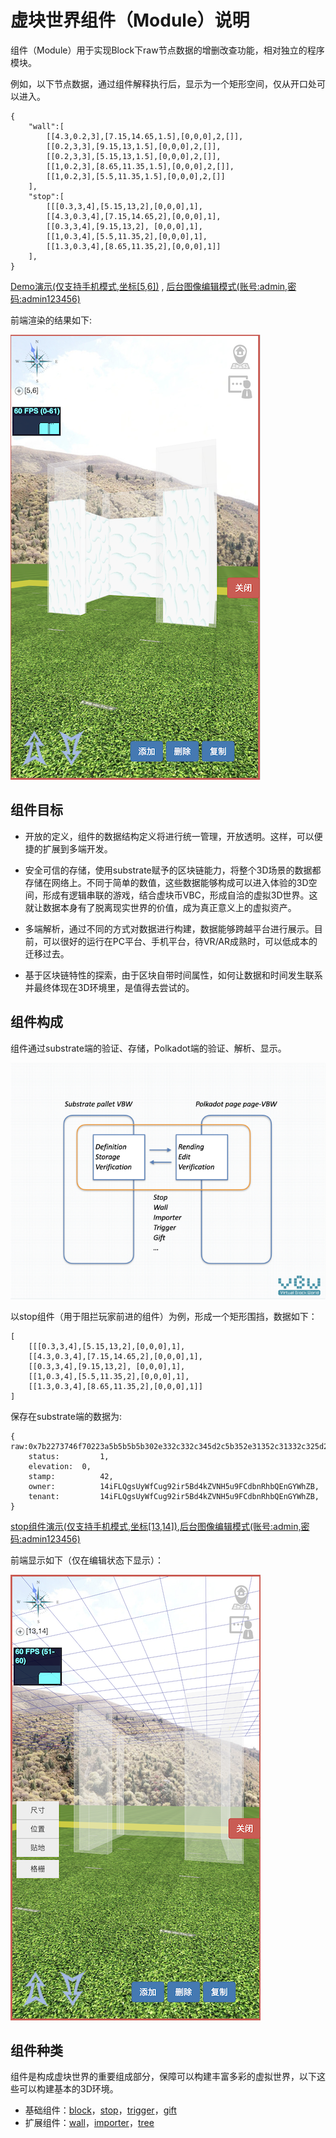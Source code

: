 # 虚块世界组件（Module）说明

组件（Module）用于实现Block下raw节点数据的增删改查功能，相对独立的程序模块。



例如，以下节点数据，通过组件解释执行后，显示为一个矩形空间，仅从开口处可以进入。

```
{
	"wall":[
		[[4.3,0.2,3],[7.15,14.65,1.5],[0,0,0],2,[]],
		[[0.2,3,3],[9.15,13,1.5],[0,0,0],2,[]],
		[[0.2,3,3],[5.15,13,1.5],[0,0,0],2,[]],
		[[1,0.2,3],[8.65,11.35,1.5],[0,0,0],2,[]],
		[[1,0.2,3],[5.5,11.35,1.5],[0,0,0],2,[]]
	],
	"stop":[
		[[[0.3,3,4],[5.15,13,2],[0,0,0],1],
		[[4.3,0.3,4],[7.15,14.65,2],[0,0,0],1],
		[[0.3,3,4],[9.15,13,2],	[0,0,0],1],
		[[1,0.3,4],[5.5,11.35,2],[0,0,0],1],
		[[1.3,0.3,4],[8.65,11.35,2],[0,0,0],1]]
	],
}
```

[Demo演示(仅支持手机模式,坐标[5,6])](http://vbw.qqpi.net/web/index.html#5_6_0) , [后台图像编辑模式(账号:admin,密码:admin123456)](http://vbw.qqpi.net/admin/?mod=block&act=edit&x=5&y=6)

前端渲染的结果如下:

![渲染结果](../static/scene_edit.png)



## 组件目标

* 开放的定义，组件的数据结构定义将进行统一管理，开放透明。这样，可以便捷的扩展到多端开发。

* 安全可信的存储，使用substrate赋予的区块链能力，将整个3D场景的数据都存储在网络上。不同于简单的数值，这些数据能够构成可以进入体验的3D空间，形成有逻辑串联的游戏，结合虚块币VBC，形成自洽的虚拟3D世界。这就让数据本身有了脱离现实世界的价值，成为真正意义上的虚拟资产。

* 多端解析，通过不同的方式对数据进行构建，数据能够跨越平台进行展示。目前，可以很好的运行在PC平台、手机平台，待VR/AR成熟时，可以低成本的迁移过去。

* 基于区块链特性的探索，由于区块自带时间属性，如何让数据和时间发生联系并最终体现在3D环境里，是值得去尝试的。

  

## 组件构成

组件通过substrate端的验证、存储，Polkadot端的验证、解析、显示。

![构成示意图](../static/module_en.jpg)



以stop组件（用于阻拦玩家前进的组件）为例，形成一个矩形围挡，数据如下：

```
[
	[[[0.3,3,4],[5.15,13,2],[0,0,0],1],
	[[4.3,0.3,4],[7.15,14.65,2],[0,0,0],1],
	[[0.3,3,4],[9.15,13,2],	[0,0,0],1],
	[[1,0.3,4],[5.5,11.35,2],[0,0,0],1],
	[[1.3,0.3,4],[8.65,11.35,2],[0,0,0],1]]
]
```

保存在substrate端的数据为:

```
{
raw:0x7b2273746f70223a5b5b5b5b302e332c332c345d2c5b352e31352c31332c325d2c5b302c302c305d2c315d2c5b5b342e332c302e332c345d2c5b372e31352c31342e36352c325d2c5b302c302c305d2c315d2c5b5b302e332c332c345d2c5b392e31352c31332c325d2c5b302c302c305d2c315d2c5b5b312c302e332c345d2c5b352e352c31312e33352c325d2c5b302c302c305d2c315d2c5b5b312e332c302e332c345d2c5b382e36352c31312e33352c325d2c5b302c302c305d2c315d5d5d7d,
	status: 		1,
	elevation: 	0,
	stamp: 			42,
	owner: 			14iFLQgsUyWfCug92ir5Bd4kZVNH5u9FCdbnRhbQEnGYWhZB,
	tenant: 		14iFLQgsUyWfCug92ir5Bd4kZVNH5u9FCdbnRhbQEnGYWhZB,
}
```

[stop组件演示(仅支持手机模式,坐标[13,14])](http://vbw.qqpi.net/web/index.html#13_14_0),[后台图像编辑模式(账号:admin,密码:admin123456)](http://vbw.qqpi.net/admin/?mod=block&act=edit&x=13&y=14)

前端显示如下（仅在编辑状态下显示）：

![stop组件显示](../static/stop.png)

## 组件种类

组件是构成虚块世界的重要组成部分，保障可以构建丰富多彩的虚拟世界，以下这些可以构建基本的3D环境。

* 基础组件：[block](block.md)，[stop](stop.md)，[trigger](trigger.md)，[gift](gift.md)
* 扩展组件：[wall](wall.md)，[importer](importer.md)，[tree](tree.md)

